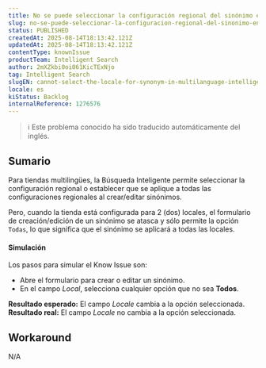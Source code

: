 ```yaml
---
title: No se puede seleccionar la configuración regional del sinónimo en la búsqueda inteligente multilingüe.
slug: no-se-puede-seleccionar-la-configuracion-regional-del-sinonimo-en-la-busqueda-inteligente-multilingue
status: PUBLISHED
createdAt: 2025-08-14T18:13:42.121Z
updatedAt: 2025-08-14T18:13:42.121Z
contentType: knownIssue
productTeam: Intelligent Search
author: 2mXZkbi0oi061KicTExNjo
tag: Intelligent Search
slugEN: cannot-select-the-locale-for-synonym-in-multilanguage-intelligent-search
locale: es
kiStatus: Backlog
internalReference: 1276576
---
```


>ℹ️ Este problema conocido ha sido traducido automáticamente del inglés.

## Sumario


Para tiendas multilingües, la Búsqueda Inteligente permite seleccionar la configuración regional o establecer que se aplique a todas las configuraciones regionales al crear/editar sinónimos.

Pero, cuando la tienda está configurada para 2 (dos) locales, el formulario de creación/edición de un sinónimo se atasca y sólo permite la opción `Todas`, lo que significa que el sinónimo se aplicará a todas las locales.


#### Simulación


Los pasos para simular el Know Issue son:

- Abre el formulario para crear o editar un sinónimo.
- En el campo _Local_, selecciona cualquier opción que no sea **Todos**.

**Resultado esperado:** El campo _Locale_ cambia a la opción seleccionada.
**Resultado real:** El campo _Locale_ no cambia a la opción seleccionada.

## Workaround


N/A



